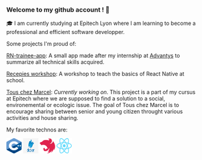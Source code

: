 ###  Welcome to my github account ! 👋


🎓 I am currently studying at Epitech Lyon where I am learning to become a professional and efficient software developper.

Some projects I'm proud of:

[RN-trainee-app](https://github.com/Vincent-DARIBO/React-Native-training-app): A small app made after my internship at [Advantys](https://www.linkedin.com/company/advantys/) to summarize all technical skills acquired.

[Recepies workshop](https://github.com/Vincent-DARIBO/Workshop-recipes-app-rn): A workshop to teach the basics of React Native at school.

[Tous chez Marcel](https://github.com/TousChezMarcel/TousChezMarcel): *Currently working on*. This project is a part of my cursus at Epitech where we are supposed to find a solution to a social, environemental or ecologic issue. The goal of Tous chez Marcel is to encourage sharing between senior and young citizen throught various activities and house sharing. 


My favorite technos are:
<p align="left"> 
 <img src="https://github.com/Vincent-DARIBO/Vincent-DARIBO/blob/main/.github/assets/c%2B%2B.png" alt="c++" width="40" height="40"/>
 <img src="https://github.com/Vincent-DARIBO/Vincent-DARIBO/blob/main/.github/assets/docker.png" alt="docker" width="40" height="40"/>
 <img src="https://github.com/Vincent-DARIBO/Vincent-DARIBO/blob/main/.github/assets/nestjs.png" alt="nesjs" width="40" height="40"/>
 <img src="https://github.com/Vincent-DARIBO/Vincent-DARIBO/blob/main/.github/assets/react.svg" alt="react" width="40" height="40"/>
</p>


<!--
**Vincent-DARIBO/Vincent-DARIBO** is a ✨ _special_ ✨ repository because its `README.md` (this file) appears on your GitHub profile.

Here are some ideas to get you started:

- 🔭 I’m currently working on ...
- 🌱 I’m currently learning ...
- 👯 I’m looking to collaborate on ...
- 🤔 I’m looking for help with ...
- 💬 Ask me about ...
- 📫 How to reach me: ...
- 😄 Pronouns: ...
- ⚡ Fun fact: ...
-->
